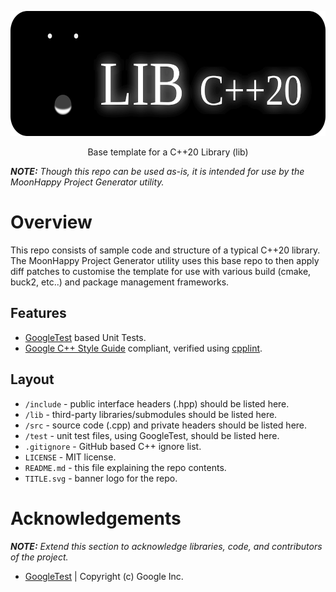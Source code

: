 <p align="center">
<img src="TITLE.svg" alt="template-cpp20-lib-base" width="600" height="200">
</p>

<!-- Badges. Suggest using https://badgen.net or https://shields.io -->
<p align="center">
</p>

<p align="center">
Base template for a C++20 Library (lib) 
</p>

_**NOTE:** Though this repo can be used as-is, it is intended for use by the MoonHappy Project Generator utility._

# Overview

This repo consists of sample code and structure of a typical C++20 library. The MoonHappy Project Generator utility uses this base repo to then apply diff patches to customise the template for use with various build (cmake, buck2, etc..) and package management frameworks.

## Features

- [GoogleTest](https://github.com/google/googletest) based Unit Tests.
- [Google C++ Style Guide](https://google.github.io/styleguide/cppguide.html) compliant, verified using [cpplint](https://github.com/cpplint/cpplint).

## Layout

- `/include` - public interface headers (.hpp) should be listed here.
- `/lib` - third-party libraries/submodules should be listed here.
- `/src` - source code (.cpp) and private headers should be listed here.
- `/test` - unit test files, using GoogleTest, should be listed here.
- `.gitignore` - GitHub based C++ ignore list.
- `LICENSE` - MIT license.
- `README.md` - this file explaining the repo contents.
- `TITLE.svg` - banner logo for the repo.

# Acknowledgements

_**NOTE:** Extend this section to acknowledge libraries, code, and contributors of the project._

- [GoogleTest](https://github.com/google/googletest) | Copyright (c) Google Inc.
